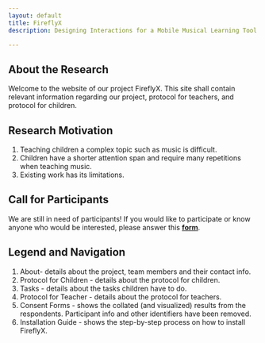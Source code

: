 ```yaml
---
layout: default
title: FireflyX 
description: Designing Interactions for a Mobile Musical Learning Tool for Children

---
```


## About the Research
 Welcome to the website of our project FireflyX. This site shall contain relevant information regarding our project, protocol for teachers, and protocol for children.
 
## Research Motivation
1. Teaching children a complex topic such as music is difficult.
1. Children have a shorter attention span and require many repetitions when teaching music.
1. Existing work has its limitations.

## Call for Participants
 We are still in need of participants! If you would like to participate or know anyone who would be interested, please answer this [**form**](https://bit.ly/30VdHXD).

## Legend and Navigation
1. About- details about the project, team members and their contact info. 
1. Protocol for Children - details about the protocol for children. 
1. Tasks - details about the tasks children have to do.
1. Protocol for Teacher - details about the protocol for teachers.
1. Consent Forms - shows the collated (and visualized) results from the respondents. Participant info and other identifiers have been removed.
1. Installation Guide - shows the step-by-step process on how to install FireflyX.
